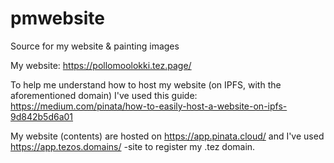 # pmwebsite
Source for my website & painting images

My website: https://pollomoolokki.tez.page/

To help me understand how to host my website (on IPFS, with the aforementioned domain) I've used this guide:
https://medium.com/pinata/how-to-easily-host-a-website-on-ipfs-9d842b5d6a01

My website (contents) are hosted on https://app.pinata.cloud/
and I've used https://app.tezos.domains/ -site to register my .tez domain.
